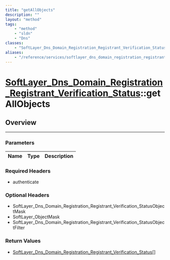 ```yaml
---
title: "getAllObjects"
description: ""
layout: "method"
tags:
    - "method"
    - "sldn"
    - "Dns"
classes:
    - "SoftLayer_Dns_Domain_Registration_Registrant_Verification_Status"
aliases:
    - "/reference/services/softlayer_dns_domain_registration_registrant_verification_status/getAllObjects"
---
```

# [SoftLayer_Dns_Domain_Registration_Registrant_Verification_Status](/reference/services/SoftLayer_Dns_Domain_Registration_Registrant_Verification_Status)::getAllObjects





## Overview 


-----

### Parameters 
|Name | Type | Description |
| --- | --- | --- |


### Required Headers
* authenticate


### Optional Headers
* SoftLayer_Dns_Domain_Registration_Registrant_Verification_StatusObjectMask
* SoftLayer_ObjectMask
* SoftLayer_Dns_Domain_Registration_Registrant_Verification_StatusObjectFilter

### Return Values
* <a href='/reference/datatypes/SoftLayer_Dns_Domain_Registration_Registrant_Verification_Status'>SoftLayer_Dns_Domain_Registration_Registrant_Verification_Status[] </a>




